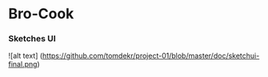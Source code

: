 # Bro-Cook

### Sketches UI
![alt text] (https://github.com/tomdekr/project-01/blob/master/doc/sketchui-final.png)
